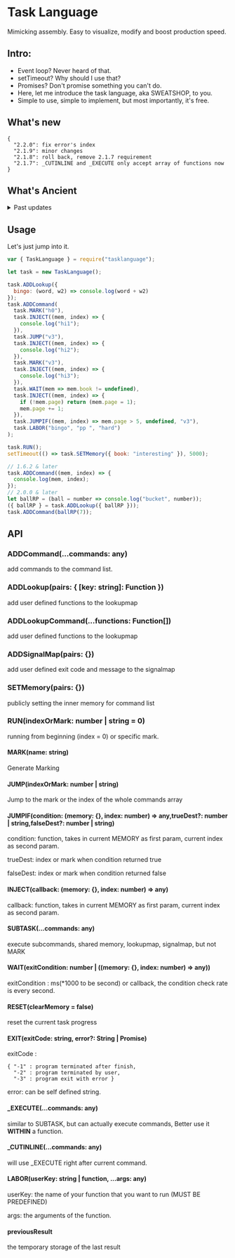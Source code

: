 # Task Language

Mimicking assembly. Easy to visualize, modify and boost production speed.

## Intro:

- Event loop? Never heard of that.
- setTimeout? Why should I use that?
- Promises? Don't promise something you can't do.
- Here, let me introduce the task language, aka SWEATSHOP, to you.
- Simple to use, simple to implement, but most importantly, it's free.

## What's new

```
{
  "2.2.0": fix error's index
  "2.1.9": minor changes
  "2.1.8": roll back, remove 2.1.7 requirement
  "2.1.7": _CUTINLINE and _EXECUTE only accept array of functions now
}
```

## What's Ancient

<details>
<summary>Past updates</summary>
  <pre>  
{
  "2.0.1": add "this" binding
  "2.0.0": fix undefined error, ADDLookupCommand and ADDLookup can now be destructured
  "1.8.2": add ADDLookupCommand, change LABOR to accept both string and function
  "1.7.5": add previousResult
  "1.7.4": save the MEMORY if error were catched
  "1.7.3": format, add RESET, RUN() is now rerunnable.
  "1.6.2": add quick INJECT and log function correctly
  "1.5.3": log full args, prevent [Object Object]
  "1.5.2": remove output
  "1.5.1": add _CUTINLINE
  "1.4.1": RUN can start from a specific mark
  "1.3.3": add _EXECUTE, fix JUMP error
  "1.2.2": change error catch behavior
  "1.1.2": add SUBTASK, change error message, add more examples.
  "1.0.1": capitalize method names to be easily distinguishable, and change LABOR.
}
  </pre>
</details>

## Usage

Let's just jump into it.

```js
var { TaskLanguage } = require("tasklanguage");

let task = new TaskLanguage();

task.ADDLookup({
  bingo: (word, w2) => console.log(word + w2)
});
task.ADDCommand(
  task.MARK("h0"),
  task.INJECT((mem, index) => {
    console.log("hi1");
  }),
  task.JUMP("v3"),
  task.INJECT((mem, index) => {
    console.log("hi2");
  }),
  task.MARK("v3"),
  task.INJECT((mem, index) => {
    console.log("hi3");
  }),
  task.WAIT(mem => mem.book != undefined),
  task.INJECT((mem, index) => {
    if (!mem.page) return (mem.page = 1);
    mem.page += 1;
  }),
  task.JUMPIF((mem, index) => mem.page > 5, undefined, "v3"),
  task.LABOR("bingo", "pp ", "hard")
);

task.RUN();
setTimeout(() => task.SETMemory({ book: "interesting" }), 5000);
```

```js
// 1.6.2 & later
task.ADDCommand((mem, index) => {
  console.log(mem, index);
});
// 2.0.0 & later
let ballRP = (ball = number => console.log("bucket", number));
({ ballRP } = task.ADDLookup({ ballRP }));
task.ADDCommand(ballRP(7));
```

## API

### ADDCommand(...commands: any)

add commands to the command list.

### ADDLookup(pairs: { [key: string]: Function })

add user defined functions to the lookupmap

### ADDLookupCommand(...functions: Function[])

add user defined functions to the lookupmap

### ADDSignalMap(pairs: {})

add user defined exit code and message to the signalmap

### SETMemory(pairs: {})

publicly setting the inner memory for command list

### RUN(indexOrMark: number | string = 0)

running from beginning (index = 0) or specific mark.

#### MARK(name: string)

Generate Marking

#### JUMP(indexOrMark: number | string)

Jump to the mark or the index of the whole commands array

#### JUMPIF(condition: (memory: {}, index: number) => any,trueDest?: number | string,falseDest?: number | string)

condition: function, takes in current MEMORY as first param, current index as second param.

trueDest: index or mark when condition returned true

falseDest: index or mark when condition returned false

#### INJECT(callback: (memory: {}, index: number) => any)

callback: function, takes in current MEMORY as first param, current index as second param.

#### SUBTASK(...commands: any)

execute subcommands, shared memory, lookupmap, signalmap, but not MARK

#### WAIT(exitCondition: number | ((memory: {}, index: number) => any))

exitCondition : ms(\*1000 to be second) or callback, the condition check rate is every second.

#### RESET(clearMemory = false)

reset the current task progress

#### EXIT(exitCode: string, error?: String | Promise<any>)

exitCode :

```
{ "-1" : program terminated after finish,
  "-2" : program terminated by user,
  "-3" : program exit with error }
```

error: can be self defined string.

#### \_EXECUTE(...commands: any)

similar to SUBTASK, but can actually execute commands, Better use it **WITHIN** a function.

#### \_CUTINLINE(...commands: any)

will use \_EXECUTE right after current command.

#### LABOR(userKey: string | function, ...args: any)

userKey: the name of your function that you want to run (MUST BE PREDEFINED)

args: the arguments of the function.

#### previousResult

the temporary storage of the last result
